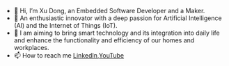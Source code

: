 - 👋 Hi, I’m Xu Dong, an Embedded Software Developer and a Maker.
- 🤖 An enthusiastic innovator with a deep passion for Artificial Intelligence (AI) and the Internet of Things (IoT). 
- 👾 I am aiming to bring smart technology and its integration into daily life and enhance the functionality and efficiency of our homes and workplaces.
- 📫 How to reach me [LinkedIn](https://www.linkedin.com/in/xu-dong-3894b1133/),[YouTube](https://www.youtube.com/@EdgeSense2025)

<!---
yanxuceo/yanxuceo is a ✨ special ✨ repository because its `README.md` (this file) appears on your GitHub profile.
You can click the Preview link to take a look at your changes.
--->

